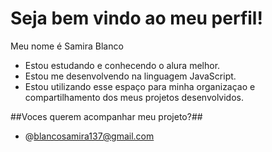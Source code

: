 # Seja bem vindo ao meu perfil!

Meu nome é Samira Blanco
- Estou estudando e conhecendo o alura melhor.
- Estou me desenvolvendo na linguagem JavaScript. 
- Estou utilizando esse espaço para minha organizaçao e compartilhamento dos meus projetos desenvolvidos.

##Voces querem acompanhar meu projeto?##
- @blancosamira137@gmail.com  



